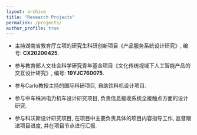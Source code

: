```yaml
---
layout: archive
title: "Research Projects"
permalink: /projects/
author_profile: true
---
```



* 主持湖南省教育厅立项的研究生科研创新项目《产品服务系统设计研究》, 编号: **CX20200425**.

* 参与教育部人文社会科学研究青年基金项目《文化传统视域下人工智能产品的交互设计研究》, 编号: **19YJC760075**. 

* 参与Carlo教授主持的国际科研项目, 自助饮料机设计项目.

* 参与中车株洲电力机车设计研究项目, 负责信息接收系统全接触点方面的设计研究.

* 参与科沃斯设计研究项目, 在项目中主要负责具体的项目内容指导工作, 监督跟进项目进度, 并在项目节点进行汇报.

